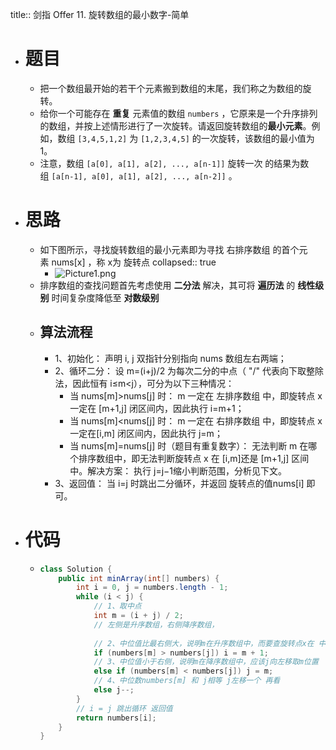 title:: 剑指 Offer 11. 旋转数组的最小数字-简单

- # 题目
	- 把一个数组最开始的若干个元素搬到数组的末尾，我们称之为数组的旋转。
	- 给你一个可能存在 **重复** 元素值的数组 `numbers` ，它原来是一个升序排列的数组，并按上述情形进行了一次旋转。请返回旋转数组的**最小元素**。例如，数组 `[3,4,5,1,2]` 为 `[1,2,3,4,5]` 的一次旋转，该数组的最小值为 1。
	- 注意，数组 `[a[0], a[1], a[2], ..., a[n-1]]` 旋转一次 的结果为数组 `[a[n-1], a[0], a[1], a[2], ..., a[n-2]]` 。
- # 思路
	- 如下图所示，寻找旋转数组的最小元素即为寻找 右排序数组 的首个元素 nums[x] ，称 x为 旋转点
	  collapsed:: true
		- ![Picture1.png](https://pic.leetcode-cn.com/1599404042-JMvjtL-Picture1.png)
	- 排序数组的查找问题首先考虑使用 **二分法** 解决，其可将 **遍历法** 的 **线性级别** 时间复杂度降低至 **对数级别**
	- ## 算法流程
		- 1、初始化： 声明 i, j 双指针分别指向 nums 数组左右两端；
		- 2、循环二分： 设 m=(i+j)/2 为每次二分的中点（ "/" 代表向下取整除法，因此恒有 i≤m<j），可分为以下三种情况：
			- 当 nums[m]>nums[j] 时： m 一定在 左排序数组 中，即旋转点 x一定在 [m+1,j] 闭区间内，因此执行 i=m+1；
			- 当 nums[m]<nums[j] 时： m 一定在 右排序数组 中，即旋转点 x一定在[i,m] 闭区间内，因此执行 j=m；
			- 当 nums[m]=nums[j] 时（题目有重复数字）： 无法判断 m 在哪个排序数组中，即无法判断旋转点 x 在 [i,m]还是 [m+1,j] 区间中。解决方案： 执行 j=j−1缩小判断范围，分析见下文。
		- 3、返回值： 当 i=j 时跳出二分循环，并返回 旋转点的值nums[i] 即可。
- # 代码
	- ```java
	  class Solution {
	      public int minArray(int[] numbers) {
	          int i = 0, j = numbers.length - 1;
	          while (i < j) {
	              // 1、取中点
	              int m = (i + j) / 2;
	              // 左侧是升序数组，右侧降序数组，
	               
	              // 2、中位值比最右侧大，说明m在升序数组中，而要查旋转点x在 中位值右侧  缩小范围 i取中位值 右侧
	              if (numbers[m] > numbers[j]) i = m + 1;
	              // 3、中位值小于右侧，说明m在降序数组中，应该j向左移取m位置  
	              else if (numbers[m] < numbers[j]) j = m;
	              // 4、中位数numbers[m] 和 j相等 j左移一个 再看
	              else j--;
	          }
	          // i = j 跳出循环 返回值
	          return numbers[i];
	      }
	  }
	  ```